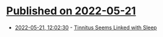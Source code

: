 # [Published on 2022-05-21](index.md)

* [2022-05-21, 12:02:30](https://news.ycombinator.com/item?id=31457140) - [Tinnitus Seems Linked with Sleep](https://theconversation.com/tinnitus-seems-linked-with-sleep-understanding-how-could-bring-us-closer-to-finding-a-cure-182711)
